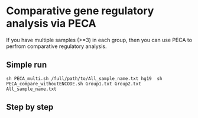# Comparative gene regulatory analysis via PECA

If you have multiple samples (>=3) in each group, then you can use PECA to perfrom comparative regulatory analysis.
## Simple run
`sh PECA_multi.sh /full/path/to/All_sample_name.txt hg19 
 sh PECA_compare_withoutENCODE.sh Group1.txt Group2.txt All_sample_name.txt
 `
## Step by step
